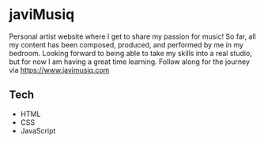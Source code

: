 # javiMusiq

Personal artist website where I get to share my passion for music! So far, all my content has been composed, produced, and performed by me in my bedroom. Looking forward to being able to take my skills into a real studio, but for now I am having a great time learning. Follow along for the journey via https://www.javimusiq.com

## Tech
- HTML
- CSS
- JavaScript